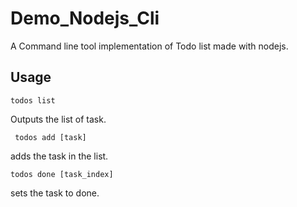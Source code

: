 # Demo_Nodejs_Cli

A Command line tool implementation of Todo list made with nodejs.


## Usage

``todos list``

Outputs the list of task.

`` todos add [task]``

adds the task in the list.

``todos done [task_index]``

sets the task to done.
